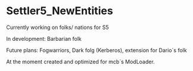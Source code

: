 # Settler5_NewEntities
Currently working on folks/ nations for S5

In development: Barbarian folk

Future plans: Fogwarriors, Dark folg (Kerberos), extension for Dario´s folk


At the moment created and optimized for mcb´s ModLoader. 
